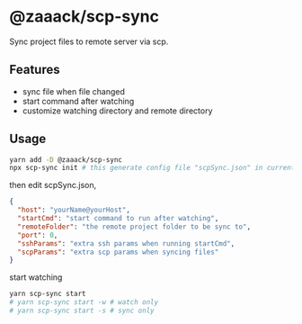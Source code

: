 # @zaaack/scp-sync

Sync project files to remote server via scp.

## Features

* sync file when file changed
* start command after watching
* customize watching directory and remote directory

## Usage

```sh
yarn add -D @zaaack/scp-sync
npx scp-sync init # this generate config file "scpSync.json" in current directory.
```

then edit scpSync.json,
```json
{
  "host": "yourName@yourHost",
  "startCmd": "start command to run after watching",
  "remoteFolder": "the remote project folder to be sync to",
  "port": 0,
  "sshParams": "extra ssh params when running startCmd",
  "scpParams": "extra scp params when syncing files"
}
```

start watching

```sh
yarn scp-sync start
# yarn scp-sync start -w # watch only
# yarn scp-sync start -s # sync only
```
